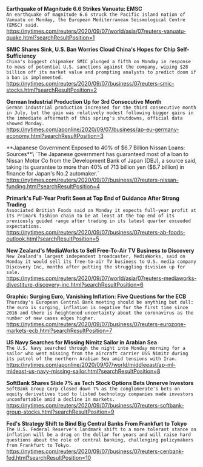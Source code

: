 **Earthquake of Magnitude 6.6 Strikes Vanuatu: EMSC**\
`An earthquake of magnitude 6.6 struck the Pacific island nation of Vanuatu on Monday, the European Mediterranean Seismological Centre (EMSC) said.`\
https://nytimes.com/reuters/2020/09/07/world/asia/07reuters-vanuatu-quake.html?searchResultPosition=1

**SMIC Shares Sink, U.S. Ban Worries Cloud China's Hopes for Chip Self-Sufficiency**\
`China's biggest chipmaker SMIC plunged a fifth on Monday in response to news of potential U.S. sanctions against the company, wiping $28 billion off its market value and prompting analysts to predict doom if a ban is implemented.`\
https://nytimes.com/reuters/2020/09/07/business/07reuters-smic-stocks.html?searchResultPosition=2

**German Industrial Production Up for 3rd Consecutive Month**\
`German industrial production increased for the third consecutive month in July, but the gain was relatively modest following bigger gains in the immediate aftermath of this spring's shutdowns, official data showed Monday.`\
https://nytimes.com/aponline/2020/09/07/business/ap-eu-germany-economy.html?searchResultPosition=3

**Japanese Government Exposed to 40% of $6.7 Billion Nissan Loans: Sources**\
`The Japanese government has guaranteed most of a loan to Nissan Motor Co from the Development Bank of Japan (DBJ), a source said, taking its guarantee to more than 40% of 713 billion yen ($6.7 billion) in finance for Japan's No.2 automaker.`\
https://nytimes.com/reuters/2020/09/07/business/07reuters-nissan-funding.html?searchResultPosition=4

**Primark's Full-Year Profit Seen at Top End of Guidance After Strong Trading**\
`Associated British Foods said on Monday it expects full-year profit at its Primark fashion chain to be at least at the top end of its previously guided range after trading in its latest quarter exceeded expectations.`\
https://nytimes.com/reuters/2020/09/07/business/07reuters-ab-foods-outlook.html?searchResultPosition=5

**New Zealand's MediaWorks to Sell Free-To-Air TV Business to Discovery**\
`New Zealand's largest independent broadcaster, MediaWorks, said on Monday it would sell its free-to-air TV business to U.S. media company Discovery Inc, months after putting the struggling division up for sale.`\
https://nytimes.com/reuters/2020/09/07/world/asia/07reuters-mediaworks-divestiture-discovery-inc.html?searchResultPosition=6

**Graphic: Surging Euro, Vanishing Inflation: Five Questions for the ECB**\
`Thursday's European Central Bank meeting should be anything but dull: the euro is surging, inflation is negative for the first time since 2016 and there is heightened uncertainty about the coronavirus as the number of new cases edges higher.`\
https://nytimes.com/reuters/2020/09/07/business/07reuters-eurozone-markets-ecb.html?searchResultPosition=7

**US Navy Searches for Missing Nimitz Sailor in Arabian Sea**\
`The U.S. Navy searched through the night into Monday morning for a sailor who went missing from the aircraft carrier USS Nimitz during its patrol of the northern Arabian Sea amid tensions with Iran. `\
https://nytimes.com/aponline/2020/09/07/world/middleeast/ap-ml-mideast-us-navy-missing-sailor.html?searchResultPosition=8

**SoftBank Shares Slide 7% as Tech Stock Options Bets Unnerve Investors**\
`SoftBank Group Corp closed down 7% as the conglomerate's bets on equity derivatives tied to listed technology companies made investors uncomfortable amid a decline in markets. `\
https://nytimes.com/reuters/2020/09/07/business/07reuters-softbank-group-stocks.html?searchResultPosition=9

**Fed's Strategy Shift to Bind Big Central Banks From Frankfurt to Tokyo**\
`The U.S. Federal Reserve's landmark shift to a more tolerant stance on inflation will be a drag on the dollar for years and will raise hard questions about the role of central banking, challenging policymakers from Frankfurt to Tokyo.    `\
https://nytimes.com/reuters/2020/09/07/business/07reuters-cenbank-fed.html?searchResultPosition=10

